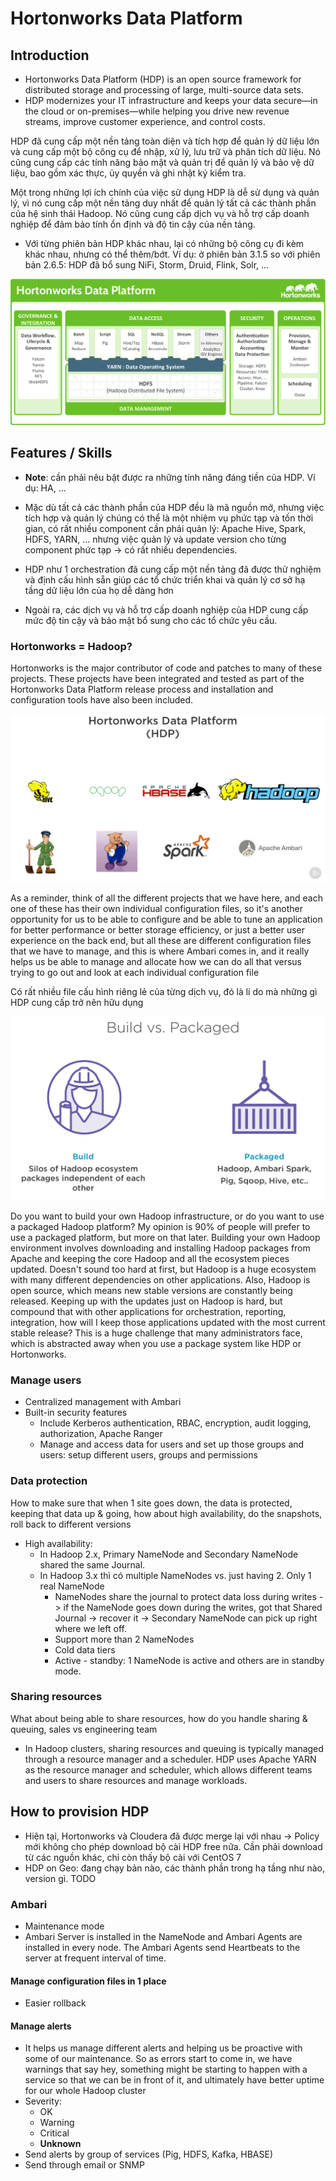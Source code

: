 # Hortonworks Data Platform

## Introduction

- Hortonworks Data Platform (HDP) is an open source framework for distributed storage and processing of large,
  multi-source data sets.
- HDP modernizes your IT infrastructure and keeps your data secure—in the cloud or on-premises—while helping you drive
  new revenue streams, improve customer experience, and control costs.

HDP đã cung cấp một nền tảng toàn diện và tích hợp để quản lý dữ liệu lớn và cung cấp một bộ công cụ để nhập, xử lý, lưu
trữ và phân tích dữ liệu. Nó cũng cung cấp các tính năng bảo mật và quản trị để quản lý và bảo vệ dữ liệu, bao gồm xác
thực, ủy quyền và ghi nhật ký kiểm tra.

Một trong những lợi ích chính của việc sử dụng HDP là dễ sử dụng và quản lý, vì nó cung cấp một nền tảng duy nhất để
quản lý tất cả các thành phần của hệ sinh thái Hadoop. Nó cũng cung cấp dịch vụ và hỗ trợ cấp doanh nghiệp để đảm bảo
tính ổn định và độ tin cậy của nền tảng.

- Với từng phiên bản HDP khác nhau, lại có những bộ công cụ đi kèm khác nhau, nhưng có thể thêm/bớt. Ví dụ: ở phiên bản
  3.1.5 so với phiên bản 2.6.5: HDP đã bổ sung NiFi, Storm, Druid, Flink, Solr, ...

![Architecture](./assets/architecture.png "HDP")

## Features / Skills

- **Note**: cần phải nêu bật được ra những tính năng đáng tiền của HDP. Ví dụ: HA, ...

- Mặc dù tất cả các thành phần của HDP đều là mã nguồn mở, nhưng việc tích hợp và quản lý chúng có thể là một nhiệm vụ
  phức tạp và tốn thời gian, có rất nhiều component cần phải quản lý: Apache Hive, Spark, HDFS, YARN, ... nhưng việc
  quản lý và update version cho từng component phức tạp -> có rất nhiều dependencies.
- HDP như 1 orchestration đã cung cấp một nền tảng đã được thử nghiệm và định cấu hình sẵn giúp các tổ chức triển khai
  và quản lý cơ sở hạ tầng dữ liệu lớn của họ dễ dàng hơn
- Ngoài ra, các dịch vụ và hỗ trợ cấp doanh nghiệp của HDP cung cấp mức độ tin cậy và bảo mật bổ sung cho các tổ chức
  yêu cầu.

### Hortonworks = Hadoop?

Hortonworks is the major contributor of code and patches to many of these projects. These projects have been integrated
and tested as part of the Hortonworks Data Platform release process and installation and configuration tools have also
been included.

![HDP Components](./assets/components.png)

As a reminder, think of all the different projects that we have here, and each one of these has their own individual
configuration files, so it's another opportunity for us to be able to configure and be able to tune an application for
better performance or better storage efficiency, or just a better user experience on the back end, but all these are
different configuration files that we have to manage, and this is where Ambari comes in, and it really helps us be able
to manage and allocate how we can do all that versus trying to go out and look at each individual configuration file

Có rất nhiều file cấu hình riêng lẻ của từng dịch vụ, đó là lí do mà những gì HDP cung cấp trở nên hữu dụng

![](./assets/comparison.png)

Do you want to build your own Hadoop infrastructure, or do you want to use a packaged Hadoop platform? My opinion is 90%
of people will prefer to use a packaged platform, but more on that later. Building your own Hadoop environment involves
downloading and installing Hadoop packages from Apache and keeping the core Hadoop and all the ecosystem pieces updated.
Doesn't sound too hard at first, but Hadoop is a huge ecosystem with many different dependencies on other applications.
Also, Hadoop is open source, which means new stable versions are constantly being released. Keeping up with the updates
just on Hadoop is hard, but compound that with other applications for orchestration, reporting, integration, how will I
keep those applications updated with the most current stable release? This is a huge challenge that many administrators
face, which is abstracted away when you use a package system like HDP or Hortonworks.

### Manage users

- Centralized management with Ambari
- Built-in security features
    - Include Kerberos authentication, RBAC, encryption, audit logging, authorization, Apache Ranger
    - Manage and access data for users and set up those groups and users: setup different users, groups and permissions

### Data protection

How to make sure that when 1 site goes down, the data is protected, keeping that data up & going, how about high
availability, do the snapshots, roll back to different versions

- High availability:
    - In Hadoop 2.x, Primary NameNode and Secondary NameNode shared the same Journal.
    - In Hadoop 3.x thì có multiple NameNodes vs. just having 2. Only 1 real NameNode
        - NameNodes share the journal to protect data loss during writes -> if the NameNode goes down during the writes,
          got that Shared Journal -> recover it -> Secondary NameNode can pick up right where we left off.
        - Support more than 2 NameNodes
        - Cold data tiers
        - Active - standby: 1 NameNode is active and others are in standby mode.

### Sharing resources

What about being able to share resources, how do you handle sharing & queuing, sales vs engineering team
- In Hadoop clusters, sharing resources and queuing is typically managed through a resource manager and a scheduler. HDP uses Apache YARN as the resource manager and scheduler, which allows different teams and users to share resources and manage workloads.

## How to provision HDP

- Hiện tại, Hortonworks và Cloudera đã được merge lại với nhau -> Policy mới không cho phép download bộ cài HDP free
  nữa.
  Cần phải download từ các nguồn khác, chỉ còn thấy bộ cài với CentOS 7
- HDP on Geo: đang chạy bản nào, các thành phần trong hạ tầng như nào, version gì.
  TODO

### Ambari

- Maintenance mode
- Ambari Server is installed in the NameNode and Ambari Agents are installed in every node. The Ambari Agents send
  Heartbeats to the server at frequent interval of time.

#### Manage configuration files in 1 place

- Easier rollback

#### Manage alerts

- It helps us manage different alerts and helping us be proactive with some of our maintenance. So as errors start to
  come in, we have warnings that say hey, something might be starting to happen with a service so that we can be in
  front of it, and ultimately have better uptime for our whole Hadoop cluster
- Severity:
    - OK
    - Warning
    - Critical
    - **Unknown**
- Send alerts by group of services (Pig, HDFS, Kafka, HBASE)
- Send through email or SNMP